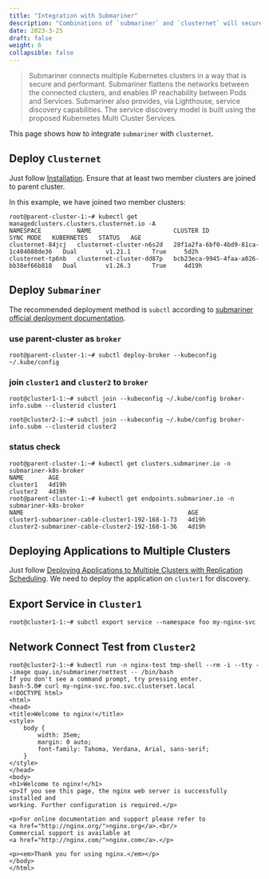 ```yaml
---
title: "Integration with Submariner"
description: "Combinations of `submariner` and `clusternet` will securely connect workloads across member clusters"
date: 2023-3-25
draft: false
weight: 6
collapsible: false
---
```


> Submariner connects multiple Kubernetes clusters in a way that is secure and performant. Submariner flattens the
> networks between the connected clusters, and enables IP reachability between Pods and Services. Submariner also provides,
> via Lighthouse, service discovery capabilities. The service discovery model is built using the proposed 
> Kubernetes Multi Cluster Services.

This page shows how to integrate `submariner` with `clusternet`.

## Deploy `Clusternet`

Just follow [Installation](/docs/installation). Ensure that at least two member clusters are joined to parent cluster.

In this example, we have joined two member clusters:
```shell
root@parent-cluster-1:~# kubectl get managedclusters.clusters.clusternet.io -A
NAMESPACE          NAME                       CLUSTER ID                             SYNC MODE   KUBERNETES   STATUS   AGE
clusternet-84jcj   clusternet-cluster-n6s2d   28f1a2fa-6bf0-4bd9-81ca-1c404088de36   Dual        v1.21.1      True     5d2h
clusternet-tp6nb   clusternet-cluster-dd87p   bcb23eca-9945-4faa-a026-bb38ef66b818   Dual        v1.26.3      True     4d19h
```

## Deploy `Submariner`
The recommended deployment method is `subctl` according to [submariner official deployment documentation](https://submariner.io/operations/deployment/).
### use parent-cluster as `broker`
```shell
root@parent-cluster-1:~# subctl deploy-broker --kubeconfig ~/.kube/config
```
### join `cluster1` and `cluster2` to `broker`
```shell
root@cluster1-1:~# subctl join --kubeconfig ~/.kube/config broker-info.subm --clusterid cluster1
```
```shell
root@cluster2-1:~# subctl join --kubeconfig ~/.kube/config broker-info.subm --clusterid cluster2
```
### status check
```shell
root@parent-cluster-1:~# kubectl get clusters.submariner.io -n submariner-k8s-broker
NAME       AGE
cluster1   4d19h
cluster2   4d19h
root@parent-cluster-1:~# kubectl get endpoints.submariner.io -n submariner-k8s-broker
NAME                                              AGE
cluster1-submariner-cable-cluster1-192-168-1-73   4d19h
cluster2-submariner-cable-cluster2-192-168-1-36   4d19h
```
## Deploying Applications to Multiple Clusters
Just follow [Deploying Applications to Multiple Clusters with Replication Scheduling](/docs/tutorials/multi-cluster-apps/replication-scheduling-to-multiple-clusters).
We need to deploy the application on `cluster1` for discovery.

## Export Service in `Cluster1`
```shell
root@cluster1-1:~# subctl export service --namespace foo my-nginx-svc
```
## Network Connect Test from `Cluster2`
```shell
root@cluster2-1:~# kubectl run -n nginx-test tmp-shell --rm -i --tty --image quay.io/submariner/nettest -- /bin/bash
If you don't see a command prompt, try pressing enter.
bash-5.0# curl my-nginx-svc.foo.svc.clusterset.local
<!DOCTYPE html>
<html>
<head>
<title>Welcome to nginx!</title>
<style>
    body {
        width: 35em;
        margin: 0 auto;
        font-family: Tahoma, Verdana, Arial, sans-serif;
    }
</style>
</head>
<body>
<h1>Welcome to nginx!</h1>
<p>If you see this page, the nginx web server is successfully installed and
working. Further configuration is required.</p>

<p>For online documentation and support please refer to
<a href="http://nginx.org/">nginx.org</a>.<br/>
Commercial support is available at
<a href="http://nginx.com/">nginx.com</a>.</p>

<p><em>Thank you for using nginx.</em></p>
</body>
</html>
```



